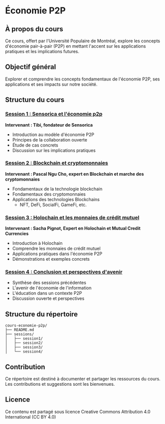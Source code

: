 # Économie P2P

## À propos du cours
Ce cours, offert par l'Université Populaire de Montréal, explore les concepts d'économie pair-à-pair (P2P) en mettant l'accent sur les applications pratiques et les implications futures.

## Objectif général
Explorer et comprendre les concepts fondamentaux de l'économie P2P, ses applications et ses impacts sur notre société.

## Structure du cours

### [Session 1 : Sensorica et l'économie p2p](./sessions/session1/README.md)
**Intervenant : Tibi, fondateur de Sensorica**
- Introduction au modèle d'économie P2P
- Principes de la collaboration ouverte
- Étude de cas concrets
- Discussion sur les implications pratiques

### [Session 2 : Blockchain et cryptomonnaies](./sessions/session2/README.md)
**Intervenant : Pascal Ngu Cho, expert en Blockchain et marche des cryptomonnaies**
- Fondamentaux de la technologie blockchain
- Fondamentaux des cryptomonnaies
- Applications des technologies Blockchains
    - NFT, DeFi, SocialFi, GameFi, etc.

### [Session 3 : Holochain et les monnaies de crédit mutuel](./sessions/session3/README.md)
**Intervenant : Sacha Pignot, Expert en Holochain et Mutual Credit Currencies**
- Introduction à Holochain
- Comprendre les monnaies de crédit mutuel
- Applications pratiques dans l'économie P2P
- Démonstrations et exemples concrets

### [Session 4 : Conclusion et perspectives d'avenir](./sessions/session4/README.md)
- Synthèse des sessions précédentes
- L'avenir de l'économie de l'information
- L'éducation dans un contexte P2P
- Discussion ouverte et perspectives

## Structure du répertoire
```
cours-economie-p2p/
├── README.md
├── sessions/
│   ├── session1/
│   ├── session2/
│   ├── session3/
│   └── session4/
```

## Contribution
Ce répertoire est destiné à documenter et partager les ressources du cours. Les contributions et suggestions sont les bienvenues.

## Licence
Ce contenu est partagé sous licence Creative Commons Attribution 4.0 International (CC BY 4.0)
